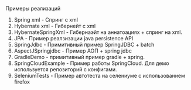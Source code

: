 Примеры реализаций

1. Spring xml - Спринг с xml
2. Hybernate xml - Гибернейт с xml
3. HybernateSpringXml - Гибернаэйт на аннатоациях + спринг на xml.
4. JPA - Пример реалзизации java persistence API
5. SpringJdbc - Примитивный пример SpringJDBC + batch
6. AspectJSpringjdbc - Пример АОП + spring jdbc
7. GradleDemo - примитивный пример gradle + spring.
8. SpringCloudExample - Пример работы SpringCloud. Для демо используется репозиторий с конфигами.
9. SeleniumTests - Пример автотеста на селениуме с использованием firefox
